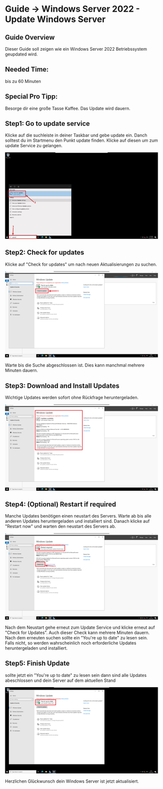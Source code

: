 # Guide -> Windows Server 2022 - Update Windows Server
## Guide Overview
Dieser Guide soll zeigen wie ein Windows Server 2022 Betriebssystem geupdated wird.
## Needed Time:
bis zu 60 Minuten
## Special Pro Tipp:
Besorge dir eine große Tasse Kaffee. Das Update wird dauern. 
## Step1: Go to update service
Klicke auf die suchleiste in deiner Taskbar und gebe update ein. Danch solltest du im Startmenu den Punkt update finden.
Klicke auf diesen um zum update Service zu gelangen.

![image](https://github.com/GeraldLeikam/tutorials/blob/master/images/windows/server/update/windows_server_2022_go_update.png)

## Step2: Check for updates
Klicke auf "Check for updates" um nach neuen Aktualisierungen zu suchen.

![image](https://github.com/GeraldLeikam/tutorials/blob/master/images/windows/server/update/windows_server_2022_check_for_update.png)

Warte bis die Suche abgeschlossen ist. Dies kann manchmal mehrere Minuten dauern.

## Step3: Download and Install Updates
Wichtige Updates werden sofort ohne Rückfrage heruntergeladen.

![image](https://github.com/GeraldLeikam/tutorials/blob/master/images/windows/server/update/windows_server_2022_update.png)

## Step4: (Optional) Restart if required
Manche Updates benötigen einen neustart des Servers. Warte ab bis alle anderen Updates heruntergeladen und installiert sind. Danach klicke auf "Restart now" und warten den neustart des Servers ab.

![image](https://github.com/GeraldLeikam/tutorials/blob/master/images/windows/server/update/windows_server_2022_update_restart_required.png)

Nach dem Neustart gehe erneut zum Update Service und klicke erneut auf "Check for Updates". Auch dieser Check kann mehrere Minuten dauern. Nach dem erneuten suchen sollte ein "You're up to date" zu lesen sein. Falls nicht, so werden wahrscheinlich noch erforderliche Updates heruntergeladen und installiert.

## Step5: Finish Update
sollte jetzt ein "You're up to date" zu lesen sein dann sind alle Updates abeschlossen und dein Server auf dem aktuellen Stand

![image](https://github.com/GeraldLeikam/tutorials/blob/master/images/windows/server/update/windows_server_2022_update_finish.png)

Herzlichen Glückwunsch dein Windows Server ist jetzt aktualisiert.